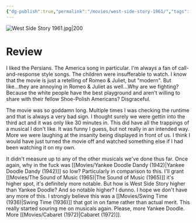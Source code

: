 ```yaml
---
{"dg-publish":true,"permalink":"/movies/west-side-story-1961/","tags":["movies"],"created":"2024-05-01","updated":"2025-03-13"}
---
```



![West Side Story 1961.jpg|200](/img/user/Attachments/West%20Side%20Story%201961.jpg)

# Review

I liked the Persians. The America song in particular. I'm always a fan of call-and-response style songs. The children were insufferable to watch. I know that the movie is just a retelling of Romeo & Juliet, but "modern". But like...they are annoying in Romeo & Juliet as well...Why are we fighting? Because the white people have the best playground and aren't willing to share with their fellow Shoe-Polish Americans? Disgraceful.

The movie was so goddamn long. Multiple times I was checking the runtime and that is always a very bad sign. I thought surely we were gettin into the third act and it was only like 30 minutes in. This did have all the trappings of a musical I don't like. It was funny I guess, but not really in an intended way. More we were laughing at the insanity being displayed in front of us. I think I would have just turned the movie off and watched something else if I had been watching it on my own.

It didn't measure up to any of the other musicals we've done thus far. Once again, why in the fuck was [[Movies/Yankee Doodle Dandy (1942)\|Yankee Doodle Dandy (1942)]] so low? Particularly in comparison to this. I'll grant [[Movies/The Sound of Music (1965)\|The Sound of Music (1965)]] it's higher spot, it's definitely more notable. But how is West Side Story higher than Yankee Doodle? And so notable higher? I dunno. I hope we don't have any more of this. I strongly believe this was a [[Movies/Swing Time (1936)\|Swing Time (1936)]] that got in on fame rather than actual merit. This really started souring me on musicals again. Please, more Yankee Doodle. More [[Movies/Cabaret (1972)\|Cabaret (1972)]].
